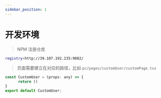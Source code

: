 ```yaml
---
sidebar_position: 1
---
```


# 开发环境

> NPM 注册仓库

```bash
registry=http://39.107.192.235:9082/
```

> 页面需要建立在对应的路径，比如 `pc/pages/customUser/customPage.tsx`

```javascript
const CustomUser = (props: any) => {
      return ()
}
export default CustomUser;
```
